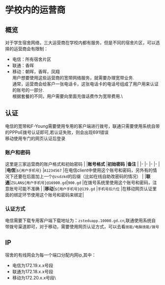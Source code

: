 # 学校内的运营商
## 概览
对于学生宿舍网络，三大运营商在学校内都有服务，但是不同的宿舍片区，可以选择的运营商会有限制：

- 电信：所有宿舍片区
- 联通：香晖
- 移动：朝晖，香晖，凤翔\
用户想要使用这些运营商的宽带网络服务，就需要办理宽带业务.\
通常，运营商会给客户一张电话卡，这张电话卡的电话号组成了用户用来认证的账号的一部分.\
根据套餐的不同，用户需要向里面充值话费作为宽带费用.\
## 认证
电信的宽带和F-Young需要使用专用的客户端进行拨号，联通只需要使用系统自带的PPPoE拨号认证即可,若认证失败，则会出现691错误\
移动使用专门的网页认证后登录
### 账户和密码
这里是三家运营商的账户格式和初始密码
|       |**账号格式**                 |**初始密码**      |**备注**                                    |
|-      |-                           |-                |-                                         |
|**电信**|`${用户手机号}`              |`A1234567`       |在电信client中使用这个账号和密码，另外有的情况下还要在后面加上一个`@zsdzkd`的后缀（比如在线自助改密码的情况）           |
|**联通**|`ZSLAN${用户手机号}@16900.gd`|`900.gd`         |在拨号系统里使用这个账号和密码，注意账号可能不准确 |
|**移动**|`${用户手机号}@139.gd`       |`手机号后六位`     |在移动网页认证里面的绑定环节使用这个账号和密码来绑定|

### 认证方式
电信需要下载专用客户端下载地址为：`zsteduapp.10000.gd.cn`,联通使用系统自带拨号渠道即可，对于移动，需要使用网页认证方式，可以去看`技能/电脑技能/拨号`
## IP
宿舍的有线网会为每一个端口分配内网ip,其中：
- 电信为172.19.x.x号段
- 联通为172.18.x.x号段
- 移动为172.20.x.x号段\
